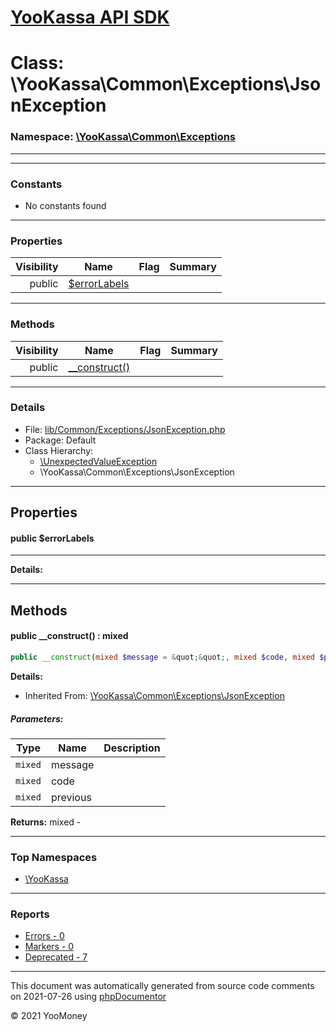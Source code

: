 # [YooKassa API SDK](../home.md)

# Class: \YooKassa\Common\Exceptions\JsonException
### Namespace: [\YooKassa\Common\Exceptions](../namespaces/yookassa-common-exceptions.md)
---
---
### Constants
* No constants found
---
### Properties
| Visibility | Name | Flag | Summary |
| ----------:| ---- | ---- | ------- |
| public | [$errorLabels](../classes/YooKassa-Common-Exceptions-JsonException.md#property_errorLabels) |  |  |
---
### Methods
| Visibility | Name | Flag | Summary |
| ----------:| ---- | ---- | ------- |
| public | [__construct()](../classes/YooKassa-Common-Exceptions-JsonException.md#method___construct) |  |  |
---
### Details
* File: [lib/Common/Exceptions/JsonException.php](../../lib/Common/Exceptions/JsonException.php)
* Package: Default
* Class Hierarchy: 
  * [\UnexpectedValueException](\UnexpectedValueException)
  * \YooKassa\Common\Exceptions\JsonException
---
## Properties
<a name="property_errorLabels"></a>
#### public $errorLabels
---

**Details:**



---
## Methods
<a name="method___construct" class="anchor"></a>
#### public __construct() : mixed

```php
public __construct(mixed $message = &quot;&quot;, mixed $code, mixed $previous = null) : mixed
```

**Details:**
* Inherited From: [\YooKassa\Common\Exceptions\JsonException](../classes/YooKassa-Common-Exceptions-JsonException.md)
##### Parameters:
| Type | Name | Description |
| ---- | ---- | ----------- |
| <code lang="php">mixed</code> | message  |  |
| <code lang="php">mixed</code> | code  |  |
| <code lang="php">mixed</code> | previous  |  |

**Returns:** mixed - 



---

### Top Namespaces

* [\YooKassa](../namespaces/yookassa.md)

---

### Reports
* [Errors - 0](../reports/errors.md)
* [Markers - 0](../reports/markers.md)
* [Deprecated - 7](../reports/deprecated.md)

---

This document was automatically generated from source code comments on 2021-07-26 using [phpDocumentor](http://www.phpdoc.org/)

&copy; 2021 YooMoney